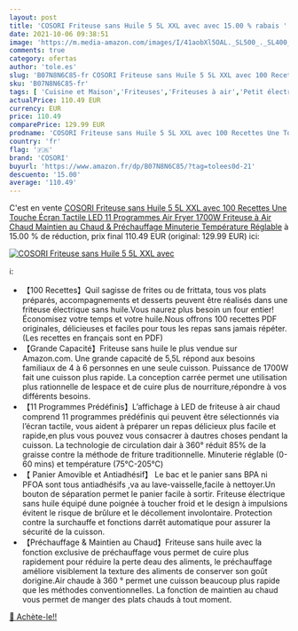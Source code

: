 ```yaml
---
layout: post
title: 'COSORI Friteuse sans Huile 5 5L XXL avec avec 15.00 % rabais '
date: 2021-10-06 09:38:51
image: 'https://m.media-amazon.com/images/I/41aobXl5OAL._SL500_._SL400_.jpg'
comments: true
category: ofertas
author: 'tole.es'
slug: 'B07N8N6C85-fr COSORI Friteuse sans Huile 5 5L XXL avec 100 Recettes Une...'
sku: 'B07N8N6C85-fr'
tags: [ 'Cuisine et Maison','Friteuses','Friteuses à air','Petit électroménager','cosori', ]
actualPrice: 110.49 EUR
currency: EUR
price: 110.49
comparePrice: 129.99 EUR
prodname: 'COSORI Friteuse sans Huile 5 5L XXL avec 100 Recettes Une Touche Écran Tactile LED 11 Programmes  Air Fryer 1700W  Friteuse à Air Chaud Maintien au Chaud & Préchauffage  Minuterie Température Réglable'
country: 'fr'
flag: '🇫🇷'
brand: 'COSORI'
buyurl: 'https://www.amazon.fr/dp/B07N8N6C85/?tag=tolees0d-21'
descuento: '15.00'
average: '110.49'
---
```


C'est en vente [COSORI Friteuse sans Huile 5 5L XXL avec 100 Recettes Une Touche Écran Tactile LED 11 Programmes  Air Fryer 1700W  Friteuse à Air Chaud Maintien au Chaud & Préchauffage  Minuterie Température Réglable](https://www.amazon.fr/dp/B07N8N6C85/?tag=tolees0d-21)  à  15.00 % de réduction, prix final  110.49 EUR (original: 129.99 EUR) ici:

[![COSORI Friteuse sans Huile 5 5L XXL avec](https://m.media-amazon.com/images/I/41aobXl5OAL._SL500_._SL400_.jpg)](https://www.amazon.fr/dp/B07N8N6C85/?tag=tolees0d-21)

ℹ️:

- 【100 Recettes】Quil sagisse de frites ou de frittata, tous vos plats préparés, accompagnements et desserts peuvent être réalisés dans une friteuse électrique sans huile.Vous naurez plus besoin un four entier! Économisez votre temps et votre huile.Nous offrons 100 recettes PDF originales, délicieuses et faciles pour tous les repas sans jamais répéter. (Les recettes en français sont en PDF)
- 【Grande Capacité】Friteuse sans huile le plus vendue sur Amazon.com. Une grande capacité de 5,5L répond aux besoins familiaux de 4 à 6 personnes en une seule cuisson. Puissance de 1700W fait une cuisson plus rapide. La conception carrée permet une utilisation plus rationnelle de lespace et de cuire plus de nourriture,répondre à vos différents besoins.
- 【11 Programmes Prédéfinis】L’affichage à LED de friteuse à air chaud comprend 11 programmes prédéfinis qui peuvent être sélectionnés via l’écran tactile, vous aident à préparer un repas délicieux plus facile et rapide,en plus vous pouvez vous consacrer à dautres choses pendant la cuisson. La technologie de circulation dair à 360° réduit 85% de la graisse contre la méthode de friture traditionnelle. Minuterie réglable (0-60 mins) et température (75℃-205℃)
- 【 Panier Amovible et Antiadhésif】 Le bac et le panier sans BPA ni PFOA sont tous antiadhésifs ,va au lave-vaisselle,facile à nettoyer.Un bouton de séparation permet le panier facile à sortir. Friteuse électrique sans huile équipé dune poignée à toucher froid et le design à impulsions évitent le risque de brûlure et le décollement involontaire. Protection contre la surchauffe et fonctions darrêt automatique pour assurer la sécurité de la cuisson.
- 【Préchauffage & Maintien au Chaud】Friteuse sans huile avec la fonction exclusive de préchauffage vous permet de cuire plus rapidement pour réduire la perte deau des aliments, le préchauffage améliore visiblement la texture des aliments de conserver son goût dorigine.Air chaude à 360 ° permet une cuisson beaucoup plus rapide que les méthodes conventionnelles. La fonction de maintien au chaud vous permet de manger des plats chauds à tout moment.

[🛒 Achète-le!!](https://www.amazon.fr/dp/B07N8N6C85/?tag=tolees0d-21)

